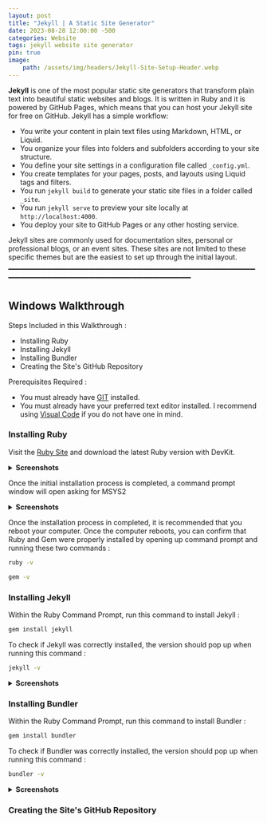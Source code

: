 ```yaml
---
layout: post
title: "Jekyll | A Static Site Generator"
date: 2023-08-28 12:00:00 -500
categories: Website
tags: jekyll website site generator
pin: true
image:
    path: /assets/img/headers/Jekyll-Site-Setup-Header.webp
---
```


**Jekyll** is one of the most popular static site generators that transform plain text into beautiful static websites and blogs. It is written in Ruby and it is powered by GitHub Pages, which means that you can host your Jekyll site for free on GitHub. Jekyll has a simple workflow:

- You write your content in plain text files using Markdown, HTML, or Liquid.
- You organize your files into folders and subfolders according to your site structure.
- You define your site settings in a configuration file called `_config.yml`.
- You create templates for your pages, posts, and layouts using Liquid tags and filters.
- You run `jekyll build` to generate your static site files in a folder called `_site`.
- You run `jekyll serve` to preview your site locally at `http://localhost:4000`.
- You deploy your site to GitHub Pages or any other hosting service.

Jekyll sites are commonly used for documentation sites, personal or professional blogs, or an event sites. These sites are not limited to these specific themes but are the easiest to set up through the initial layout.

▔▔▔▔▔▔▔▔▔▔▔▔▔▔▔▔▔▔▔▔▔▔▔▔▔▔▔▔▔▔▔▔▔▔▔▔▔▔▔▔▔▔▔▔▔▔▔▔▔▔▔▔▔▔▔▔▔▔▔▔▔▔▔▔▔▔▔▔▔▔▔▔▔▔▔▔▔▔▔▔
## Windows Walkthrough

Steps Included in this Walkthrough :

-   Installing Ruby
-   Installing Jekyll
-   Installing Bundler
-   Creating the Site's GitHub Repository

Prerequisites Required :

-   You must already have [GIT](https://gitforwindows.org/) installed.
-   You must already have your preferred text editor installed. I recommend using [Visual Code](https://code.visualstudio.com/) if you do not have one in mind.

### Installing Ruby

Visit the [Ruby Site](https://rubyinstaller.org/) and download the latest Ruby version with DevKit.

<details>
<summary><strong>Screenshots</strong></summary>

</details>

Once the initial installation process is completed, a command prompt window will open asking for MSYS2 

<details>
<summary><strong>Screenshots</strong></summary>

</details>

Once the installation process in completed, it is recommended that you reboot your computer. Once the computer reboots, you can confirm that Ruby and Gem were properly installed by opening up command prompt and running these two commands :

```bat
ruby -v
```

```bat
gem -v
```

### Installing Jekyll

Within the Ruby Command Prompt, run this command to install Jekyll :

```bat
gem install jekyll
```

To check if Jekyll was correctly installed, the version should pop up when running this command :

```bat
jekyll -v
```

<details>
<summary><strong>Screenshots</strong></summary>

</details> 

### Installing Bundler

Within the Ruby Command Prompt, run this command to install Bundler :

```bat
gem install bundler
```

To check if Bundler was correctly installed, the version should pop up when running this command :

```bat
bundler -v
```

<details>
<summary><strong>Screenshots</strong></summary>

</details> 

### Creating the Site's GitHub Repository



